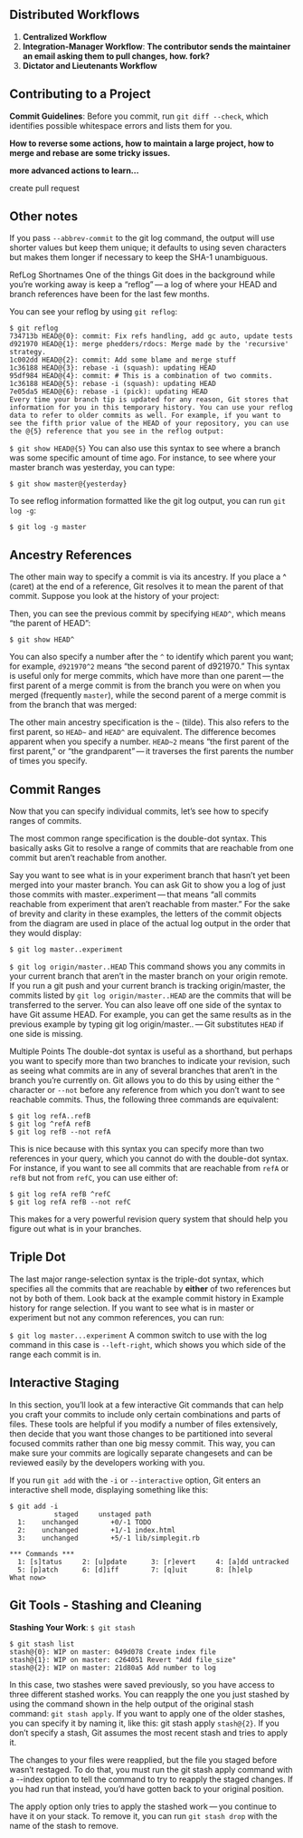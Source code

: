 Distributed Workflows
---------------------
1. **Centralized Workflow**
2. **Integration-Manager Workflow**: **The contributor sends the maintainer an email asking them to pull changes, how. fork?**
3. **Dictator and Lieutenants Workflow**

Contributing to a Project
-------------------------
**Commit Guidelines**: Before you commit, run `git diff --check`, which identifies possible whitespace errors and lists them for you.

**How to reverse some actions, how to maintain a large project, how to merge and rebase are some tricky issues.**

**more advanced actions to learn...**

create pull request

Other notes
----------------

If you pass `--abbrev-commit` to the git log command, the output will use shorter values but keep them unique; it defaults to using seven characters but makes them longer if necessary to keep the SHA-1 unambiguous.

RefLog Shortnames
One of the things Git does in the background while you’re working away is keep a “reflog” — a log of where your HEAD and branch references have been for the last few months.

You can see your reflog by using `git reflog`:
```
$ git reflog
734713b HEAD@{0}: commit: Fix refs handling, add gc auto, update tests
d921970 HEAD@{1}: merge phedders/rdocs: Merge made by the 'recursive' strategy.
1c002dd HEAD@{2}: commit: Add some blame and merge stuff
1c36188 HEAD@{3}: rebase -i (squash): updating HEAD
95df984 HEAD@{4}: commit: # This is a combination of two commits.
1c36188 HEAD@{5}: rebase -i (squash): updating HEAD
7e05da5 HEAD@{6}: rebase -i (pick): updating HEAD
Every time your branch tip is updated for any reason, Git stores that information for you in this temporary history. You can use your reflog data to refer to older commits as well. For example, if you want to see the fifth prior value of the HEAD of your repository, you can use the @{5} reference that you see in the reflog output:
```
`$ git show HEAD@{5}`
You can also use this syntax to see where a branch was some specific amount of time ago. For instance, to see where your master branch was yesterday, you can type:

`$ git show master@{yesterday}`

To see reflog information formatted like the git log output, you can run `git log -g`:

```$ git log -g master```

Ancestry References
-------------------
The other main way to specify a commit is via its ancestry. If you place a ^ (caret) at the end of a reference, Git resolves it to mean the parent of that commit. Suppose you look at the history of your project:

Then, you can see the previous commit by specifying `HEAD^`, which means “the parent of HEAD”:

`$ git show HEAD^`

You can also specify a number after the `^` to identify which parent you want; for example, `d921970^2` means “the second parent of d921970.” This syntax is useful only for merge commits, which have more than one parent — the first parent of a merge commit is from the branch you were on when you merged (frequently `master`), while the second parent of a merge commit is from the branch that was merged:

The other main ancestry specification is the `~` (tilde). This also refers to the first parent, so `HEAD~` and `HEAD^` are equivalent. The difference becomes apparent when you specify a number. `HEAD~2` means “the first parent of the first parent,” or “the grandparent” — it traverses the first parents the number of times you specify.

Commit Ranges
-------------
Now that you can specify individual commits, let’s see how to specify ranges of commits.

The most common range specification is the double-dot syntax. This basically asks Git to resolve a range of commits that are reachable from one commit but aren’t reachable from another.

Say you want to see what is in your experiment branch that hasn’t yet been merged into your master branch. You can ask Git to show you a log of just those commits with master..experiment — that means “all commits reachable from experiment that aren’t reachable from master.” For the sake of brevity and clarity in these examples, the letters of the commit objects from the diagram are used in place of the actual log output in the order that they would display:

```$ git log master..experiment```

```$ git log origin/master..HEAD```
This command shows you any commits in your current branch that aren’t in the master branch on your origin remote. If you run a git push and your current branch is tracking origin/master, the commits listed by `git log origin/master..HEAD` are the commits that will be transferred to the server. You can also leave off one side of the syntax to have Git assume HEAD. For example, you can get the same results as in the previous example by typing git log origin/master.. — Git substitutes `HEAD` if one side is missing.

Multiple Points
The double-dot syntax is useful as a shorthand, but perhaps you want to specify more than two branches to indicate your revision, such as seeing what commits are in any of several branches that aren’t in the branch you’re currently on. Git allows you to do this by using either the `^` character or `--not` before any reference from which you don’t want to see reachable commits. Thus, the following three commands are equivalent:
```
$ git log refA..refB
$ git log ^refA refB
$ git log refB --not refA
```
This is nice because with this syntax you can specify more than two references in your query, which you cannot do with the double-dot syntax. For instance, if you want to see all commits that are reachable from `refA` or `refB` but not from `refC`, you can use either of:
```
$ git log refA refB ^refC
$ git log refA refB --not refC
```
This makes for a very powerful revision query system that should help you figure out what is in your branches.

Triple Dot
--------
The last major range-selection syntax is the triple-dot syntax, which specifies all the commits that are reachable by **either** of two references but not by both of them. Look back at the example commit history in Example history for range selection. If you want to see what is in master or experiment but not any common references, you can run:

```$ git log master...experiment```
A common switch to use with the log command in this case is `--left-right`, which shows you which side of the range each commit is in.


Interactive Staging
-------------
In this section, you’ll look at a few interactive Git commands that can help you craft your commits to include only certain combinations and parts of files. These tools are helpful if you modify a number of files extensively, then decide that you want those changes to be partitioned into several focused commits rather than one big messy commit. This way, you can make sure your commits are logically separate changesets and can be reviewed easily by the developers working with you.

If you run `git add` with the `-i` or `--interactive` option, Git enters an interactive shell mode, displaying something like this:
```
$ git add -i
           staged     unstaged path
  1:    unchanged        +0/-1 TODO
  2:    unchanged        +1/-1 index.html
  3:    unchanged        +5/-1 lib/simplegit.rb

*** Commands ***
  1: [s]tatus     2: [u]pdate      3: [r]evert     4: [a]dd untracked
  5: [p]atch      6: [d]iff        7: [q]uit       8: [h]elp
What now>
```

Git Tools - Stashing and Cleaning
-------------

**Stashing Your Work**: `$ git stash`
```
$ git stash list
stash@{0}: WIP on master: 049d078 Create index file
stash@{1}: WIP on master: c264051 Revert "Add file_size"
stash@{2}: WIP on master: 21d80a5 Add number to log
```
In this case, two stashes were saved previously, so you have access to three different stashed works. You can reapply the one you just stashed by using the command shown in the help output of the original stash command: `git stash apply`. If you want to apply one of the older stashes, you can specify it by naming it, like this: git stash apply `stash@{2}`. If you don’t specify a stash, Git assumes the most recent stash and tries to apply it.

The changes to your files were reapplied, but the file you staged before wasn’t restaged. To do that, you must run the git stash apply command with a --index option to tell the command to try to reapply the staged changes. If you had run that instead, you’d have gotten back to your original position.

The apply option only tries to apply the stashed work — you continue to have it on your stack. To remove it, you can run `git stash drop` with the name of the stash to remove.









